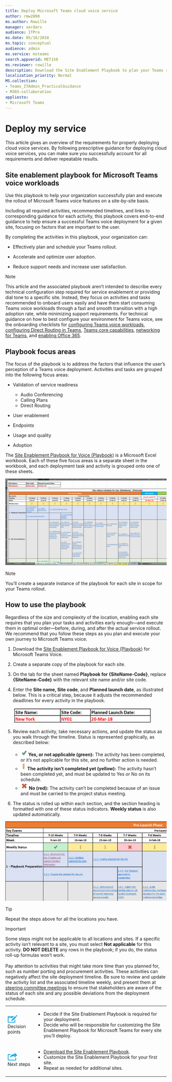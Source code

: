 ```yaml
---
title: Deploy Microsoft Teams cloud voice service
author: rmw2890
ms.author: Rowille
manager: serdars
audience: ITPro
ms.date: 05/16/2018
ms.topic: conceptual
audience: admin 
ms.service: msteams
search.appverid: MET150
ms.reviewer: rowille
description: Download the Site Enablement Playbook to plan your Teams rollout and accelerate and optimize user adoption, perception of quality, and satisfaction.
localization_priority: Normal
MS.collection: 
- Teams_ITAdmin_PracticalGuidance
- M365-collaboration
appliesto:
- Microsoft Teams
---
```


# Deploy my service

This article gives an overview of the requirements for properly deploying cloud voice services. By following prescriptive guidance for deploying cloud voice services, you can make sure you successfully account for all requirements and deliver repeatable results.

## Site enablement playbook for Microsoft Teams voice workloads

Use this playbook to help your organization successfully plan and execute the
rollout of Microsoft Teams voice features on a site-by-site basis.

Including all required activities, recommended timelines, and links to
corresponding guidance for each activity, this playbook covers end-to-end
guidance to help ensure a successful Teams voice deployment for a given site,
focusing on factors that are important to the user.

By completing the activities in this playbook, your organization can:

-   Effectively plan and schedule your Teams rollout.

-   Accelerate and optimize user adoption.

-   Reduce support needs and increase user satisfaction.

> [!NOTE]
> This article and the associated playbook aren’t intended to describe
every technical configuration step required for service enablement or providing
dial tone to a specific site. Instead, they focus on activities and tasks
recommended to onboard users easily and have them start consuming Teams voice
workloads through a fast and smooth transition with a high adoption rate, while
minimizing support requirements. For technical guidance on how to best configure
your environment for Teams voice, see the onboarding checklists for [configuring Teams voice workloads](onboarding-checklist-configure-cloud-voice-workloads-in-Microsoft-Teams.md), [configuring Direct Routing in Teams](onboarding-checklist-configure-direct-routing-in-Microsoft-Teams.md), [Teams core capabilities](onboarding-checklist-configure-microsoft-teams-core-capabilities.md), [networking for Teams](onboarding-checklist-configure-networking.md), and [enabling Office 365](onboarding-checklist-enable-office-365.md).

<!--ENDOFSECTION-->

## Playbook focus areas

The focus of the playbook is to address the factors that influence the user’s
perception of a Teams voice deployment. Activities and tasks are grouped into
the following focus areas:

-   Validation of service readiness
    - Audio Conferencing
    - Calling Plans
    - Direct Routing

-   User enablement

-   Endpoints

-   Usage and quality

-   Adoption

The [Site Enablement Playbook for Voice (Playbook)](https://github.com/MicrosoftDocs/OfficeDocs-SkypeForBusiness/blob/live/Teams/downloads/site-enablement-playbook-for-voice-(playbook).xlsx?raw=true) is a Microsoft Excel workbook. Each of these five
focus areas is a separate sheet in the workbook, and each deployment task and
activity is grouped onto one of these sheets.

![Screenshot of the site enablement playbook](media/deploy-my-service-image1.png "Screenshot of the playbook")

> [!NOTE]
> You’ll create a separate instance of the playbook for each site in scope for
your Teams rollout.

<!--ENDOFSECTION-->

## How to use the playbook

Regardless of the size and complexity of the location, enabling each site
requires that you plan your tasks and activities early enough—and execute them
in optimal order—before, during, and after the actual service rollout. We
recommend that you follow these steps as you plan and execute your own journey
to Microsoft Teams voice.

1. Download the [Site Enablement Playbook for Voice (Playbook)](https://github.com/MicrosoftDocs/OfficeDocs-SkypeForBusiness/blob/live/Teams/downloads/site-enablement-playbook-for-voice-(playbook).xlsx?raw=true) for Microsoft Teams
   Voice.

2. Create a separate copy of the playbook for each site.

3. On the tab for the sheet named **Playbook for {SiteName-Code}**, replace
   **{SiteName-Code}** with the relevant site name and/or site code.

4. Enter the **Site name, Site code**, and **Planned launch date**, as
   illustrated below. This is a critical step, because it adjusts the
   recommended deadlines for every activity in the playbook.

   ![Example with site name, site code, and planned launch date](media/deploy-my-service-image2.png "Example with site name of New York, site code NY01, and planned launch date of 20-Mar-18")

5. Review each activity, take necessary actions, and update the status as you
   walk through the timeline. Status is represented graphically, as described
   below:
  
   - ![Illustration of a green check mark](media/deploy-my-service-image3.png) **Yes, or not applicable (green):** The activity has been completed, or it’s not applicable for this site, and no further action is needed.</li>
   - ![Illustration of a yellow exclamation point](media/deploy-my-service-image4.png) <strong>The activity isn’t completed yet (yellow):</strong> The activity hasn’t been completed yet, and must be updated to Yes or No on its schedule.</li>
   - ![Illustration of a red X indicating no](media/deploy-my-service-image5.png) <strong>No (red):</strong> The activity can’t be completed because of an issue and must be carried to the project status meeting.</li></ul>

6. The status is rolled up within each section, and the section heading is
   formatted with one of these status indicators. **Weekly status** is also
   updated automatically.

![Screenshot of the weekly status roll-ups in the playbook](media/deploy-my-service-image6.png "Screenshot of the weekly status roll-ups in the playbook")

> [!TIP]
> Repeat the steps above for all the locations you have.

> [!IMPORTANT]
> Some steps might not be applicable to all locations and sites. If a
specific activity isn’t relevant to a site, you must select **Not applicable**
for this activity. **DO NOT DELETE** any rows in the playbook; if you do, the
status roll-up formulas won’t work.<br/><br/>
> Pay attention to activities that might take more time than you
planned for, such as number porting and procurement activities. These activities
can negatively affect the site deployment timeline. Be sure to review and update
the activity list and the associated timeline weekly, and present them at
[steering committee meetings](https://docs.microsoft.com/MicrosoftTeams/envision-steering-committee-complete-guide) to ensure that stakeholders are aware
of the status of each site and any possible deviations from the deployment
schedule.

<table>
<tr><td><img src="media/audio_conferencing_image7.png" alt="An icon depicting decision points"/> <br/>Decision points</td><td><ul><li>Decide if the Site Enablement Playbook is required for your deployment.</li><li>Decide who will be responsible for customizing the Site Enablement Playbook for Microsoft Teams for every site you’ll deploy.</li></ul></td></tr>
<tr><td><img src="media/audio_conferencing_image9.png" alt="An icon depicting the next steps"/><br/>Next steps</td><td><ul><li><a href="https://github.com/MicrosoftDocs/OfficeDocs-SkypeForBusiness/blob/live/Teams/downloads/site-enablement-playbook-for-voice-(playbook).xlsx?raw=true" data-raw-source="[Download the Site Enablement Playbook](https://github.com/MicrosoftDocs/OfficeDocs-SkypeForBusiness/blob/live/Teams/downloads/site-enablement-playbook-for-voice-(playbook).xlsx?raw=true)">Download the Site Enablement Playbook</a>.</li><li>Customize the Site Enablement Playbook for your first site.</li><li>Repeat as needed for additional sites.</li></ul></td></tr>
</table>

<!--ENDOFSECTION-->